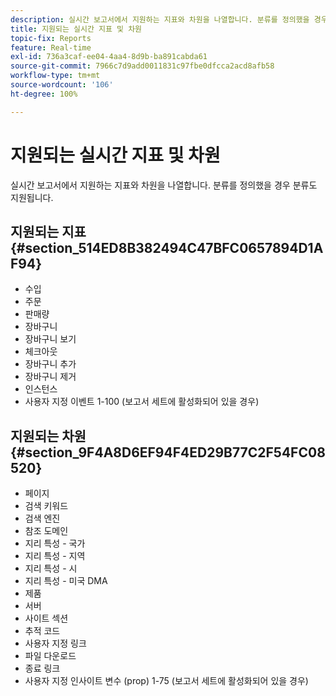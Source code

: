 ```yaml
---
description: 실시간 보고서에서 지원하는 지표와 차원을 나열합니다. 분류를 정의했을 경우 분류도 지원됩니다.
title: 지원되는 실시간 지표 및 차원
topic-fix: Reports
feature: Real-time
exl-id: 736a3caf-ee04-4aa4-8d9b-ba891cabda61
source-git-commit: 7966c7d9add0011831c97fbe0dfcca2acd8afb58
workflow-type: tm+mt
source-wordcount: '106'
ht-degree: 100%

---
```


# 지원되는 실시간 지표 및 차원

실시간 보고서에서 지원하는 지표와 차원을 나열합니다. 분류를 정의했을 경우 분류도 지원됩니다.

## 지원되는 지표 {#section_514ED8B382494C47BFC0657894D1AF94}

* 수입
* 주문
* 판매량
* 장바구니
* 장바구니 보기
* 체크아웃
* 장바구니 추가
* 장바구니 제거
* 인스턴스
* 사용자 지정 이벤트 1-100 (보고서 세트에 활성화되어 있을 경우)

## 지원되는 차원 {#section_9F4A8D6EF94F4ED29B77C2F54FC08520}

* 페이지
* 검색 키워드
* 검색 엔진
* 참조 도메인
* 지리 특성 - 국가
* 지리 특성 - 지역
* 지리 특성 - 시
* 지리 특성 - 미국 DMA
* 제품
* 서버
* 사이트 섹션
* 추적 코드
* 사용자 지정 링크
* 파일 다운로드
* 종료 링크
* 사용자 지정 인사이트 변수 (prop) 1-75 (보고서 세트에 활성화되어 있을 경우)
